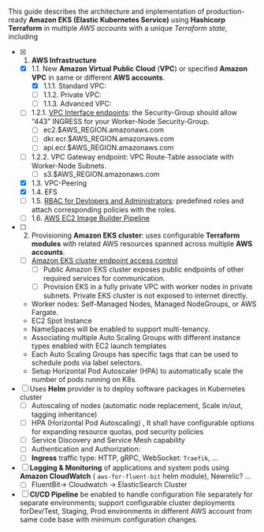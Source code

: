 This guide describes the architecture and implementation of production-ready **Amazon EKS (Elastic Kubernetes Service)** using **Hashicorp Terraform** in multiple *AWS accounts* with a unique *Terraform state*, including 

* [x] 1. **AWS Infrastructure**
    * [x] 1.1. New **Amazon Virtual Public Cloud** (**VPC**) or specified **Amazon VPC** in same or different **AWS accounts**.
        * [x] 1.1.1. Standard VPC:
        * [ ] 1.1.2. Private VPC:
        * [ ] 1.1.3. Advanced VPC: 
    * [ ] 1.2.1. [VPC Interface endpoints](https://aws.amazon.com/premiumsupport/knowledge-center/ec2-systems-manager-vpc-endpoints/): the Security-Group should allow “443” INGRESS for your Worker-Node Security-Group. 
        * [ ] ec2.$AWS_REGION.amazonaws.com
        * [ ] dkr.ecr.$AWS_REGION.amazonaws.com
        * [ ] api.ecr.$AWS_REGION.amazonaws.com
    * [ ] 1.2.2. VPC Gateway endpoint: VPC Route-Table associate with Worker-Node Subnets.
        * [ ] s3.$AWS_REGION.amazonaws.com 
    * [x] 1.3. VPC-Peering
    * [x] 1.4. EFS 
    * [ ] 1.5. [RBAC for Devlopers and Administrators](https://docs.aws.amazon.com/eks/latest/userguide/add-user-role.html): predefined roles and attach corresponding policies with the roles.
    * [ ] 1.6. [AWS EC2 Image Builder Pipeline](https://aws.amazon.com/image-builder/)
* [ ] 2. Provisioning **Amazon EKS cluster**: uses configurable **Terraform modules** with related AWS resources spanned across multiple **AWS accounts**.
    * [ ] [Amazon EKS cluster endpoint access control](https://docs.aws.amazon.com/eks/latest/userguide/cluster-endpoint.html#modify-endpoint-access)
        * [ ] Public Amazon EKS cluster exposes public endpoints of other required services  for communication.  
        * [ ] Provision EKS in a fully private VPC with worker nodes in private subnets. Private EKS cluster is not exposed to internet directly.
    * Worker nodes: Self-Managed Nodes, Managed NodeGroups, or AWS Fargate.
    * EC2 Spot Instance
    * NameSpaces will be enabled to support multi-tenancy.
    * Associating multiple Auto Scaling Groups with different instance types enabled with EC2 launch templates
    * Each Auto Scaling Groups has specific tags that can be used to schedule pods via label selectors.
    * Setup  Horizontal Pod Autoscaler (HPA) to automatically scale the number of pods running on K8s.
* [ ] Uses **Helm** provider is to deploy software packages in Kubernetes cluster
    * [ ] Autoscaling of nodes (automatic node replacement, Scale in/out, tagging inheritance)
    * [ ] HPA (Horizontal Pod Autoscaling) , It shall have configurable options for expanding resource quotas, pod security policies
    * [ ] Service Discovery and Service Mesh capability 
    * [ ] Authentication and Authorization: 
    * [ ] **Ingress** traffic type: HTTP, gRPC, WebSocket: `Traefik`, ...
* [ ] **Logging & Monitoring** of applications and system pods using **Amazon CloudWatch** ( `aws-for-fluent-bit` helm module), Newrelic? ...
    * [ ] FluentBit-> Cloudwatch -> ElasticSearch Cluster 
* [ ] **CI/CD Pipeline** be enabled to handle configuration file separately for separate environments; support configurable cluster deployments forDev/Test, Staging, Prod environments in different AWS account from same code base with minimum configuration changes.